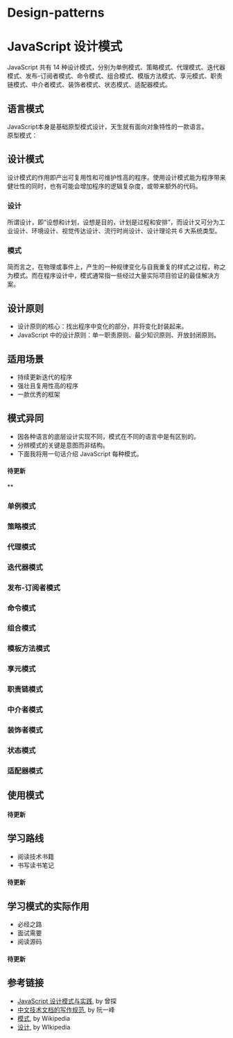 # Design-patterns

<a name="15d5d41a"></a>
# JavaScript 设计模式
JavaScript 共有 14 种设计模式，分别为单例模式、策略模式、代理模式、迭代器模式、发布-订阅者模式、命令模式、组合模式、模版方法模式、享元模式、职责链模式、中介者模式、装饰者模式、状态模式、适配器模式。

<a name="00ee5884"></a>
## 语言模式
JavaScript本身是基础原型模式设计，天生就有面向对象特性的一款语言。<br />原型模式：

<a name="301a1997"></a>
## 设计模式
设计模式的作用即产出可复用性和可维护性高的程序。使用设计模式能为程序带来健壮性的同时，也有可能会增加程序的逻辑复杂度，或带来额外的代码。

<a name="b08890a6"></a>
### 设计
所谓设计，即“设想和计划，设想是目的，计划是过程和安排”，而设计又可分为工业设计、环境设计、视觉传达设计、流行时尚设计、设计理论共 6 大系统类型。

<a name="f0789e79"></a>
### 模式
简而言之，在物理或事件上，产生的一种规律变化与自我重复的样式之过程，称之为模式。而在程序设计中，模式通常指一些经过大量实际项目验证的最佳解决方案。

<a name="7cc9f6e9"></a>
## 设计原则
* 设计原则的核心：找出程序中变化的部分，并将变化封装起来。
* JavaScript 中的设计原则：单一职责原则、最少知识原则、开放封闭原则。

<a name="62b37e99"></a>
## 适用场景
* 持续更新迭代的程序
* 强壮且复用性高的程序
* 一款优秀的框架

<a name="1e32076e"></a>
## 模式异同
* 因各种语言的底层设计实现不同，模式在不同的语言中是有区别的。
* 分辨模式的关键是意图而非结构。
* 下面我将用一句话介绍 JavaScript 每种模式。

<a name="840ecc96"></a>
#### 待更新
**
<a name="e146dbe8"></a>
### 单例模式
<a name="7f10b11f"></a>
### 策略模式
<a name="eb1dfda7"></a>
### 代理模式
<a name="de2a2941"></a>
### 迭代器模式
<a name="fefbdb7f"></a>
### 发布-订阅者模式
<a name="a5c7aeff"></a>
### 命令模式
<a name="e546bc3d"></a>
### 组合模式
<a name="3d74cb5f"></a>
### 模板方法模式
<a name="3c737b3f"></a>
### 享元模式
<a name="6d4a95b9"></a>
### 职责链模式
<a name="46991287"></a>
### 中介者模式
<a name="815e3853"></a>
### 装饰者模式
<a name="5ba313f4"></a>
### 状态模式
<a name="0afd573a"></a>
### 适配器模式

<a name="deee8441"></a>
## 使用模式
<a name="840ecc96-1"></a>
#### 待更新

<a name="237af15d"></a>
## 学习路线
* 阅读技术书籍
* 书写读书笔记
<a name="840ecc96-2"></a>
#### 待更新

<a name="300161f6"></a>
## 学习模式的实际作用
* 必经之路
* 面试需要
* 阅读源码
<a name="840ecc96-3"></a>
#### 待更新
<a name="ea6f3b87"></a>
## 参考链接
* [JavaScript 设计模式与实践](https://book.douban.com/subject/26382780/), by 曾探
* [中文技术文档的写作规范](https://github.com/ruanyf/document-style-guide), by 阮一峰
* [模式](https://zh.wikipedia.org/wiki/%E6%A8%A1%E5%BC%8F), by Wikipedia
* [设计](https://zh.wikipedia.org/wiki/%E8%A8%AD%E8%A8%88), by WIkipedia


